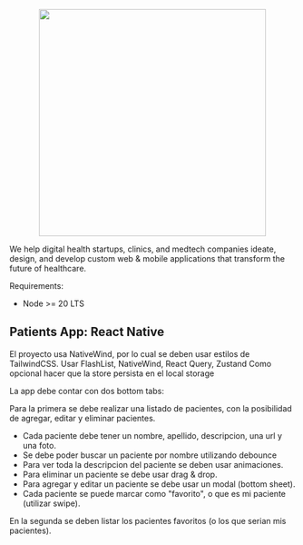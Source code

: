 <p align="center"><a href="https://lightit.io" target="_blank"><img src="https://lightit.io/images/Logo_purple.svg" width="400"></a></p>

<!-- <p align="center">
<a href="https://travis-ci.org/laravel/framework"><img src="https://travis-ci.org/laravel/framework.svg" alt="Build Status"></a>
<a href="https://packagist.org/packages/laravel/framework"><img src="https://img.shields.io/packagist/dt/laravel/framework" alt="Total Downloads"></a>
<a href="https://packagist.org/packages/laravel/framework"><img src="https://img.shields.io/packagist/v/laravel/framework" alt="Latest Stable Version"></a>
<a href="https://packagist.org/packages/laravel/framework"><img src="https://img.shields.io/packagist/l/laravel/framework" alt="License"></a>
</p> -->

We help digital health startups, clinics, and medtech companies ideate, design, and develop custom web & mobile applications that transform the future of healthcare.

Requirements:

- Node >= 20 LTS

## Patients App: React Native

El proyecto usa NativeWind, por lo cual se deben usar estilos de TailwindCSS.
Usar FlashList, NativeWind, React Query, Zustand
Como opcional hacer que la store persista en el local storage

La app debe contar con dos bottom tabs:

Para la primera se debe realizar una listado de pacientes, con la posibilidad de agregar, editar y eliminar pacientes.

- Cada paciente debe tener un nombre, apellido, descripcion, una url y una foto.
- Se debe poder buscar un paciente por nombre utilizando debounce
- Para ver toda la descripcion del paciente se deben usar animaciones.
- Para eliminar un paciente se debe usar drag & drop.
- Para agregar y editar un paciente se debe usar un modal (bottom sheet).
- Cada paciente se puede marcar como "favorito", o que es mi paciente (utilizar swipe).

En la segunda se deben listar los pacientes favoritos (o los que serian mis pacientes).
